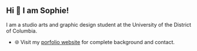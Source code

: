 ## Hi 👋 I am Sophie! 
I am a studio arts and graphic design student at the University of the District of Columbia.

- 🌐 Visit my [porfolio website](https://sophialaufer.github.io/#) for complete background and contact.
